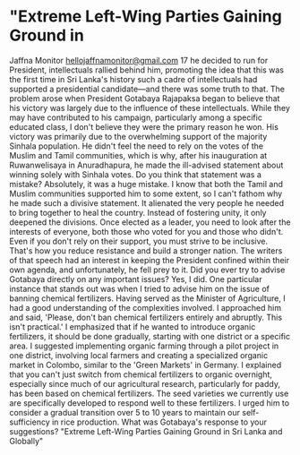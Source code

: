 # "Extreme Left-Wing Parties Gaining Ground in

Jaffna Monitor
hellojaffnamonitor@gmail.com
17
he decided to run for President, intellectuals 
rallied behind him, promoting the idea that 
this was the first time in Sri Lanka's history 
such a cadre of intellectuals had supported a 
presidential candidate—and there was some 
truth to that.
The problem arose when President Gotabaya 
Rajapaksa began to believe that his victory 
was largely due to the influence of these 
intellectuals.
While they may have contributed to his 
campaign, particularly among a specific 
educated class, I don't believe they were the 
primary reason he won. His victory was 
primarily due to the overwhelming support 
of the majority Sinhala population. He didn't 
feel the need to rely on the votes of the 
Muslim and Tamil communities, which is 
why, after his inauguration at Ruwanwelisaya 
in Anuradhapura, he made the ill-advised 
statement about winning solely with Sinhala 
votes.
Do you think that statement was a 
mistake?
Absolutely, it was a huge mistake. I know that 
both the Tamil and Muslim communities 
supported him to some extent, so I can't 
fathom why he made such a divisive statement. 
It alienated the very people he needed to 
bring together to heal the country. Instead of 
fostering unity, it only deepened the divisions. 
Once elected as a leader, you need to look after 
the interests of everyone, both those who voted 
for you and those who didn't. Even if you 
don't rely on their support, you must strive to 
be inclusive. That's how you reduce resistance 
and build a stronger nation. The writers of 
that speech had an interest in keeping the 
President confined within their own agenda, 
and unfortunately, he fell prey to it.
Did you ever try to advise Gotabaya 
directly on any important issues?
Yes, I did. One particular instance that stands 
out was when I tried to advise him on the issue 
of banning chemical fertilizers. Having served 
as the Minister of Agriculture, I had a good 
understanding of the complexities involved. 
I approached him and said, 'Please, don't ban 
chemical fertilizers entirely and abruptly. This 
isn't practical.'
I emphasized that if he wanted to introduce 
organic fertilizers, it should be done gradually, 
starting with one district or a specific area. 
I suggested implementing organic farming 
through a pilot project in one district, 
involving local farmers and creating a 
specialized organic market in Colombo, 
similar to the 'Green Markets' in Germany.
I explained that you can't just switch from 
chemical fertilizers to organic overnight, 
especially since much of our agricultural 
research, particularly for paddy, has been 
based on chemical fertilizers. The seed 
varieties we currently use are specifically 
developed to respond well to these fertilizers. 
I urged him to consider a gradual transition 
over 5 to 10 years to maintain our self-
sufficiency in rice production.
What was Gotabaya's response to your 
suggestions?
 "Extreme Left-Wing Parties Gaining Ground in 
Sri Lanka and Globally"


